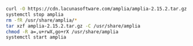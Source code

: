 ﻿```sh
curl -O https://cdn.lacunasoftware.com/amplia/amplia-2.15.2.tar.gz
systemctl stop amplia
rm -fR /usr/share/amplia/*
tar xzf amplia-2.15.2.tar.gz -C /usr/share/amplia
chmod -R a=,u+rwX,go+rX /usr/share/amplia
systemctl start amplia
```
